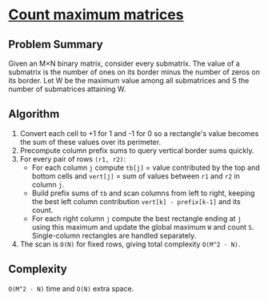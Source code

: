 # [Count maximum matrices](https://www.spoj.com/problems/MATRIX/)

## Problem Summary
Given an M×N binary matrix, consider every submatrix. The value of a submatrix is the number of ones on its border minus the number of zeros on its border. Let W be the maximum value among all submatrices and S the number of submatrices attaining W.

## Algorithm
1. Convert each cell to +1 for 1 and -1 for 0 so a rectangle's value becomes the sum of these values over its perimeter.
2. Precompute column prefix sums to query vertical border sums quickly.
3. For every pair of rows `(r1, r2)`:
   - For each column `j` compute `tb[j]` = value contributed by the top and bottom cells and `vert[j]` = sum of values between `r1` and `r2` in column `j`.
   - Build prefix sums of `tb` and scan columns from left to right, keeping the best left column contribution `vert[k] - prefix[k-1]` and its count.
   - For each right column `j` compute the best rectangle ending at `j` using this maximum and update the global maximum `W` and count `S`. Single-column rectangles are handled separately.
4. The scan is `O(N)` for fixed rows, giving total complexity `O(M^2 · N)`.

## Complexity
`O(M^2 · N)` time and `O(N)` extra space.
